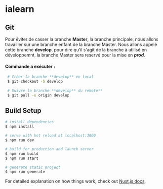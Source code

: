 # ialearn

## Git

Pour éviter de casser la branche **Master**, la branche principale, nous allons travailler sur une branche enfant de la branche Master.
Nous allons appelé cette branche **develop**, pour dire qu'il s'agit de la branche à utilisé en développemnt, la branche Master sera reservé pour la mise en ***prod***.

#### Commande a exécuter :

```bash
 # Créer la branche **develop** en local
 $ git checkout -b develop
 
 # Suivre la branche **develop** du remote**
 $ git pull -u origin develop
```

## Build Setup

```bash
# install dependencies
$ npm install

# serve with hot reload at localhost:3000
$ npm run dev

# build for production and launch server
$ npm run build
$ npm run start

# generate static project
$ npm run generate
```

For detailed explanation on how things work, check out [Nuxt.js docs](https://nuxtjs.org).
